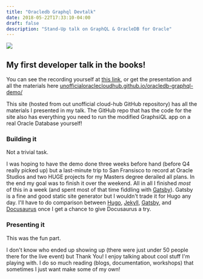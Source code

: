 ```yaml
---
title: "Oracledb Graphql Devtalk"
date: 2018-05-22T17:33:10-04:00
draft: false
description: "Stand-Up talk on GraphQL & OracleDB for Oracle"
---
```


<a href="https://t.co/XcjjTWZ6Qu" target="_blank" >

![](https://unofficialoraclecloudhub.github.io/oracledb-graphql-demo/dbcs-graphql-devtalk-sblack4-oracle.png)
</a>

## My first developer talk in the books!

You can see the recording yourself at [this link](https://t.co/XcjjTWZ6Qu), or get the presentation and all the materials here
[unofficialoraclecloudhub.github.io/oracledb-graphql-demo/](https://unofficialoraclecloudhub.github.io/oracledb-graphql-demo/)

This site (hosted from out unofficial cloud-hub GitHub repository) has all the materials I presented in my talk.
The GitHub repo that has the code for the site also has everything you need to run the modified GraphsiQL app on 
a real Oracle Database yourself! 
</br>

### Building it
Not a trivial task. 

I was hoping to have the demo done three weeks before hand (before Q4 really picked up) but a last-minute trip to San Fransisco to 
record at Oracle Studios and two HUGE projects for my Masters degree derailed all plans. In the end my goal was to finish it over the weekend. 
All in all I finished *most* of this in a week (and spent most of that time fiddling with [Gatsby](https://www.gatsbyjs.org/)). 
Gatsby is a fine and good static site generator but I wouldn't trade it for Hugo any day. I'll have to do comparison 
between [Hugo](https://gohugo.io/), [Jekyll](https://jekyllrb.com/),  [Gatsby](https://www.gatsbyjs.org/), and [Docusaurus](https://docusaurus.io/) once I get a chance to give Docusaurus a try. 
</br>

### Presenting it 

This was the fun part. 

I don't know who ended up showing up (there were just under 50 people there for the live event) but Thank You! 
I enjoy talking about cool stuff I'm playing with. I do so much reading (blogs, documentation, workshops) that sometimes I just
want make some of my own! 
</br></br></br>
